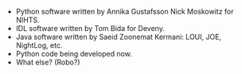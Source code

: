 * Python software written by Annika Gustafsson Nick Moskowitz for NIHTS.
* IDL software written by Tom Bida for Deveny.
* Java software written by Saeid Zoonemat Kermani: LOUI, JOE, NightLog, etc.
* Python code being developed now.
* What else? (Robo?)
